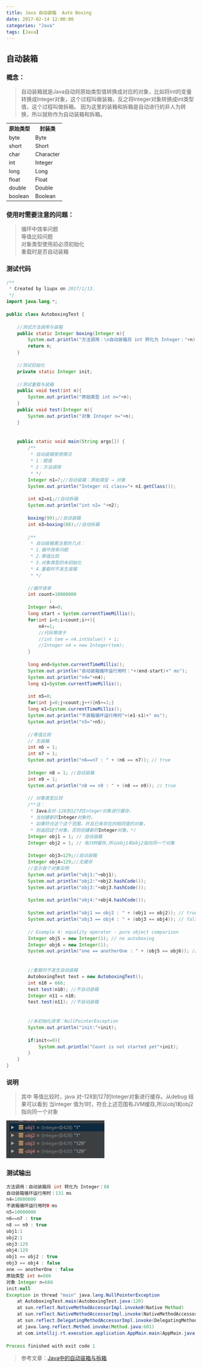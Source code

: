 ```yaml
---
title: Java 自动装箱  Auto Boxing
date: 2017-02-14 12:00:00
categories: "Java"       
tags: [Java]              
---
```

## 自动装箱
### 概念：
> 自动装箱就是Java自动将原始类型值转换成对应的对象，比如将int的变量转换成Integer对象，这个过程叫做装箱，反之将Integer对象转换成int类型值，这个过程叫做拆箱。
因为这里的装箱和拆箱是自动进行的非人为转换，所以就称作为自动装箱和拆箱。

<table>
<tbody>
<tr><th>原始类型</th><th>封装类</th></tr>
<tr><td>byte</td><td>Byte</td></tr>
<tr><td>short</td><td>Short</td></tr>
<tr><td>char</td><td>Character</td></tr>
<tr><td>int</td><td>Integer</td></tr>
<tr><td>long</td><td>Long</td></tr>
<tr><td>float</td><td>Float</td></tr>
<tr><td>double</td><td>Double</td></tr>
<tr><td>boolean</td><td>Boolean</td></tr>
</tbody>
</table>

### 使用时需要注意的问题：
> 循环中效率问题<br>
> 等值比较问题<br>
> 对象类型使用前必须初始化<br>
> 重载时是否自动装箱

### 测试代码
```java
/**
 * Created by liupx on 2017/1/13.
 */
import java.lang.*;

public class AutoboxingTest {

    //测试方法调用与装箱
    public static Integer boxing(Integer n){
        System.out.println("方法调用：\n自动装箱将 int 转化为 Integer："+n);
        return n;
    }

    //测试初始化
    private static Integer init;

    //测试重载与装箱
    public void test(int n){
        System.out.println("原始类型 int n="+n);
    }
    public void test(Integer n){
        System.out.println("对象 Integer n="+n);
    }


    public static void main(String args[]) {
        /**
         * 自动装箱使用情况
         * 1：赋值
         * 2：方法调用
         * */
        Integer n1=7;//自动装箱：原始类型 → 对象
        System.out.println("Integer n1 class="+ n1.getClass());

        int n2=n1;//自动拆箱
        System.out.println("int n2= "+n2);

        boxing(99);//自动装箱
        int n3=boxing(88);//自动拆箱

        /**
         * 自动装箱需注意的几点：
         * 1.循环效率问题
         * 2.等值比较
         * 3.对象类型的未初始化
         * 4.重载时不发生装箱
         * */

        //循环效率
        int count=10000000
                ;
        Integer n4=0;
        long start = System.currentTimeMillis();
        for(int i=0;i<count;i++){
            n4+=1;
            //代码等效于
            //int tem = n4.intValue() + i;
            //Integer n4 = new Integer(tem);
        }

        long end=System.currentTimeMillis();
        System.out.println("自动装箱循环运行用时："+(end-start)+" ms");
        System.out.println("n4="+n4);
        long s1=System.currentTimeMillis();

        int n5=0;
        for(int j=0;j<count;j++){n5+=1;}
        long e1=System.currentTimeMillis();
        System.out.println("不装箱循环运行用时"+(e1-s1)+" ms");
        System.out.println("n5="+n5);

        //等值比较
        // 无装箱
        int n6 = 1;
        int n7 = 1;
        System.out.println("n6==n7 : " + (n6 == n7)); // true

        Integer n8 = 1; //自动装箱
        int n9 = 1;
        System.out.println("n8 == n9 : " + (n8 == n9)); // true

        // 对象类型比较
        /**注：
         * Java会对-128到127的Integer对象进行缓存，
         * 当创建新的Integer对象时，
         * 如果符合这个这个范围，并且已有存在的相同值的对象，
         * 则返回这个对象，否则创建新的Integer对象。*/
        Integer obj1 = 1; // 自动装箱
        Integer obj2 = 1; // 有JVM缓存,所以obj1和obj2指向同一个对象

        Integer obj3=129;//自动装箱
        Integer obj4=129;//无缓存
        //显示各个对象实例
        System.out.println("obj1:"+obj1);
        System.out.println("obj2:"+obj2.hashCode());
        System.out.println("obj3:"+obj3.hashCode());

        System.out.println("obj4:"+obj4.hashCode());

        System.out.println("obj1 == obj2 : " + (obj1 == obj2)); // true
        System.out.println("obj3 == obj4 : " + (obj3 == obj4)); // false

        // Example 4: equality operator - pure object comparison
        Integer obj5 = new Integer(1); // no autoboxing
        Integer obj6 = new Integer(1);
        System.out.println("one == anotherOne : " + (obj5 == obj6)); // false


        //重载时不发生自动装箱
        AutoboxingTest test = new AutoboxingTest();
        int n10 = 666;
        test.test(n10); //不自动装箱
        Integer n11 = n10;
        test.test(n11); //不自动装箱


        //未初始化异常：NullPointerException
        System.out.println("init:"+init);

        if(init<=0){
            System.out.println("Count is not started yet"+init);
        }
    }
}
```
### 说明
> 其中 等值比较时，java 对-128到127的Integer对象进行缓存。从debug 结果可以看到
当Integer 值为1时，符合上述范围有JVM缓存,所以obj1和obj2指向同一个对象


![autoboxing-debug](https://github.com/liupx/img/blob/master/autoboxing-debug.png?raw=true)
### 测试输出
```java
方法调用：自动装箱将 int 转化为 Integer：88
自动装箱循环运行用时：131 ms
n4=10000000
不装箱循环运行用时0 ms
n5=10000000
n6==n7 : true
n8 == n9 : true
obj1:1
obj2:1
obj3:129
obj4:129
obj1 == obj2 : true
obj3 == obj4 : false
one == anotherOne : false
原始类型 int n=666
对象 Integer n=666
init:null
Exception in thread "main" java.lang.NullPointerException
	at AutoboxingTest.main(AutoboxingTest.java:120)
	at sun.reflect.NativeMethodAccessorImpl.invoke0(Native Method)
	at sun.reflect.NativeMethodAccessorImpl.invoke(NativeMethodAccessorImpl.java:57)
	at sun.reflect.DelegatingMethodAccessorImpl.invoke(DelegatingMethodAccessorImpl.java:43)
	at java.lang.reflect.Method.invoke(Method.java:601)
	at com.intellij.rt.execution.application.AppMain.main(AppMain.java:144)

Process finished with exit code 1
```
> 参考文章：[Java中的自动装箱与拆箱](http://droidyue.com/blog/2015/04/07/autoboxing-and-autounboxing-in-java/index.html)


